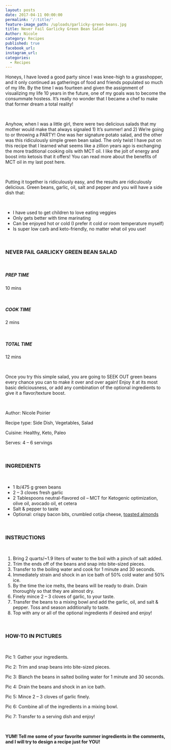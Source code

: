 ```yaml
---
layout: posts
date: 2017-04-11 00:00:00
permalink: '/:title/'
feature-image_path: /uploads/garlicky-green-beans.jpg
title: Never Fail Garlicky Green Bean Salad
Author: Nicole
category: Recipes
published: true
facebook_url:
instagram_url:
categories:
  - Recipes
---
```


Honeys, I have loved a good party since I was knee-high to a grasshopper, and it only continued as gatherings of food and friends populated so much of my life. By the time I was fourteen and given the assignment of visualizing my life 10 years in the future, one of my goals was to become the consummate hostess. It’s really no wonder that I became a chef to make that former dream a total reality!

 

Anyhow, when I was a little girl, there were two delicious salads that my mother would make that always signaled 1) It’s summer! and 2) We’re going to or throwing a PARTY! One was her signature potato salad, and the other was this ridiculously simple green bean salad. The only twist I have put on this recipe that I learned what seems like a zillion years ago is exchanging the more traditional cooking oils with MCT oil. I like the jolt of energy and boost into ketosis that it offers! You can read more about the benefits of MCT oil in my last post here.

 

Putting it together is ridiculously easy, and the results are ridiculously delicious. Green beans, garlic, oil, salt and pepper and you will have a side dish that:

 

* I have used to get children to love eating veggies
* Only gets better with time marinating
* Can be enjoyed hot or cold (I prefer it cold or room temperature myself)
* Is super low carb and keto-friendly, no matter what oil you use!

 

### NEVER FAIL GARLICKY GREEN BEAN SALAD

 

##### PREP TIME

10 mins

 

##### COOK TIME

2 mins

 

##### TOTAL TIME

12 mins

 

Once you try this simple salad, you are going to SEEK OUT green beans every chance you can to make it over and over again! Enjoy it at its most basic deliciousness, or add any combination of the optional ingredients to give it a flavor/texture boost.

 

Author: Nicole Poirier

Recipe type: Side Dish, Vegetables, Salad

Cuisine: Healthy, Keto, Paleo

Serves: 4 – 6 servings

 

### INGREDIENTS

 

* 1 lb/475 g green beans
* 2 – 3 cloves fresh garlic
* 2 Tablespoons neutral-flavored oil – MCT for Ketogenic optimization, olive oil, avocado oil, et cetera
* Salt & pepper to taste
* Optional: crispy bacon bits, crumbled cotija cheese, [toasted almonds](https://www.amazon.com/gp/product/B00EYO8XAW/ref=as_li_tl?ie=UTF8&amp;camp=1789&amp;creative=9325&amp;creativeASIN=B00EYO8XAW&amp;linkCode=as2&amp;tag=bychefnicole-20&amp;linkId=7e8ff0de1c2939dd7d1e6571670603ca)

 

### INSTRUCTIONS

 

1. Bring 2 quarts/~1.9 liters of water to the boil with a pinch of salt added.
2. Trim the ends off of the beans and snap into bite-sized pieces.
3. Transfer to the boiling water and cook for 1 minute and 30 seconds.
4. Immediately strain and shock in an ice bath of 50% cold water and 50% ice.
5. By the time the ice melts, the beans will be ready to drain. Drain thoroughly so that they are almost dry.
6. Finely mince 2 – 3 cloves of garlic, to your taste.
7. Transfer the beans to a mixing bowl and add the garlic, oil, and salt & pepper. Toss and season additionally to taste.
8. Top with any or all of the optional ingredients if desired and enjoy!

 

### HOW-TO IN PICTURES

 

Pic 1: Gather your ingredients.

Pic 2: Trim and snap beans into bite-sized pieces.

Pic 3: Blanch the beans in salted boiling water for 1 minute and 30 seconds.

Pic 4: Drain the beans and shock in an ice bath.

Pic 5: Mince 2 – 3 cloves of garlic finely.

Pic 6: Combine all of the ingredients in a mixing bowl.

Pic 7: Transfer to a serving dish and enjoy!

 

**YUM! Tell me some of your favorite summer ingredients in the comments, and I will try to design a recipe just for YOU!**
